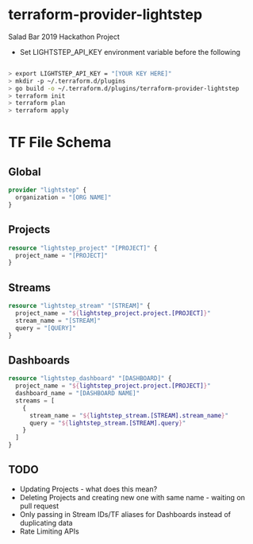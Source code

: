 # terraform-provider-lightstep
Salad Bar 2019 Hackathon Project

* Set LIGHTSTEP_API_KEY environment variable before the following

```bash

> export LIGHTSTEP_API_KEY = "[YOUR KEY HERE]"
> mkdir -p ~/.terraform.d/plugins
> go build -o ~/.terraform.d/plugins/terraform-provider-lightstep
> terraform init
> terraform plan
> terraform apply
```

# TF File Schema

## Global

```terraform
provider "lightstep" {
  organization = "[ORG NAME]"
}
```

## Projects


```terraform
resource "lightstep_project" "[PROJECT]" {
  project_name = "[PROJECT]"
}
```

## Streams

```terraform
resource "lightstep_stream" "[STREAM]" {
  project_name = "${lightstep_project.project.[PROJECT]}"
  stream_name = "[STREAM]"
  query = "[QUERY]"
}
```

## Dashboards

```terraform
resource "lightstep_dashboard" "[DASHBOARD]" {
  project_name = "${lightstep_project.project.[PROJECT]}"
  dashboard_name = "[DASHBOARD NAME]"
  streams = [
    {
      stream_name = "${lightstep_stream.[STREAM].stream_name}"
      query = "${lightstep_stream.[STREAM].query}"
    }
  ]
}

```


## TODO

* Updating Projects - what does this mean?
* Deleting Projects and creating new one with same name - waiting on pull request
* Only passing in Stream IDs/TF aliases for Dashboards instead of duplicating data
* Rate Limiting APIs
